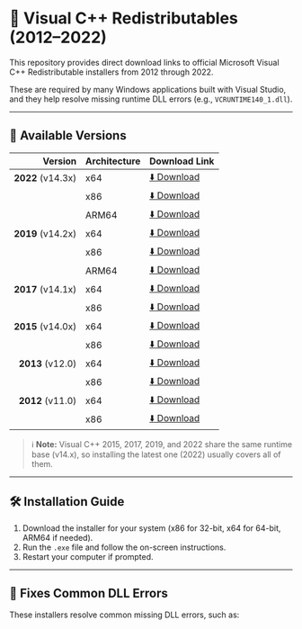 # 🧩 Visual C++ Redistributables (2012–2022)

This repository provides direct download links to official Microsoft Visual C++ Redistributable installers from 2012 through 2022.

These are required by many Windows applications built with Visual Studio, and they help resolve missing runtime DLL errors (e.g., `VCRUNTIME140_1.dll`).

---

## 📂 Available Versions

| Version | Architecture | Download Link |
|--------:|:-------------|:--------------|
| **2022** (v14.3x) | x64 | [⬇️ Download](https://aka.ms/vs/17/release/vc_redist.x64.exe) |
|  | x86 | [⬇️ Download](https://aka.ms/vs/17/release/vc_redist.x86.exe) |
|  | ARM64 | [⬇️ Download](https://aka.ms/vs/17/release/vc_redist.arm64.exe) |
| **2019** (v14.2x) | x64 | [⬇️ Download](https://aka.ms/vs/16/release/vc_redist.x64.exe) |
|  | x86 | [⬇️ Download](https://aka.ms/vs/16/release/vc_redist.x86.exe) |
|  | ARM64 | [⬇️ Download](https://aka.ms/vs/16/release/vc_redist.arm64.exe) |
| **2017** (v14.1x) | x64 | [⬇️ Download](https://aka.ms/vs/15/release/vc_redist.x64.exe) |
|  | x86 | [⬇️ Download](https://aka.ms/vs/15/release/vc_redist.x86.exe) |
| **2015** (v14.0x) | x64 | [⬇️ Download](https://aka.ms/vs/2015/redist_x64) |
|  | x86 | [⬇️ Download](https://aka.ms/vs/2015/redist_x86) |
| **2013** (v12.0) | x64 | [⬇️ Download](https://download.microsoft.com/download/1/7/1/1715A68B-5B1C-48A1-8168-FF2E3C40A59C/vcredist_x64.exe) |
|  | x86 | [⬇️ Download](https://download.microsoft.com/download/1/7/1/1715A68B-5B1C-48A1-8168-FF2E3C40A59C/vcredist_x86.exe) |
| **2012** (v11.0) | x64 | [⬇️ Download](https://download.microsoft.com/download/1/1/3/11365A1B-2450-4D51-8DB6-5D7586B2AB9B/vcredist_x64.exe) |
|  | x86 | [⬇️ Download](https://download.microsoft.com/download/1/1/3/11365A1B-2450-4D51-8DB6-5D7586B2AB9B/vcredist_x86.exe) |

> ℹ️ **Note:** Visual C++ 2015, 2017, 2019, and 2022 share the same runtime base (v14.x), so installing the latest one (2022) usually covers all of them.

---

## 🛠 Installation Guide

1. Download the installer for your system (x86 for 32-bit, x64 for 64-bit, ARM64 if needed).
2. Run the `.exe` file and follow the on-screen instructions.
3. Restart your computer if prompted.

---

## 🧩 Fixes Common DLL Errors

These installers resolve common missing DLL errors, such as:

